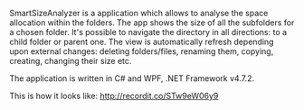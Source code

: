 SmartSizeAnalyzer is a application which allows to analyse the space allocation within the folders. The app shows the size of all the subfolders for a chosen folder. It's possible to navigate the directory in all directions: to a child folder or parent one.
The view is automatically refresh depending upon external changes: deleting folders/files, renaming them, copying, creating, changing their size etc.

The application is written in C# and WPF, .NET Framework v4.7.2. 

This is how it looks like: http://recordit.co/STw9eW06y9